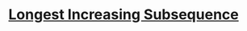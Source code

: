 # [Longest Increasing Subsequence](https://leetcode.com/problems/longest-increasing-subsequence/description/)
